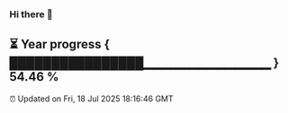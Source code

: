 ### Hi there 👋
⏳ Year progress { ████████████████▁▁▁▁▁▁▁▁▁▁▁▁▁▁ } 54.46 %
---
⏰ Updated on Fri, 18 Jul 2025 18:16:46 GMT


